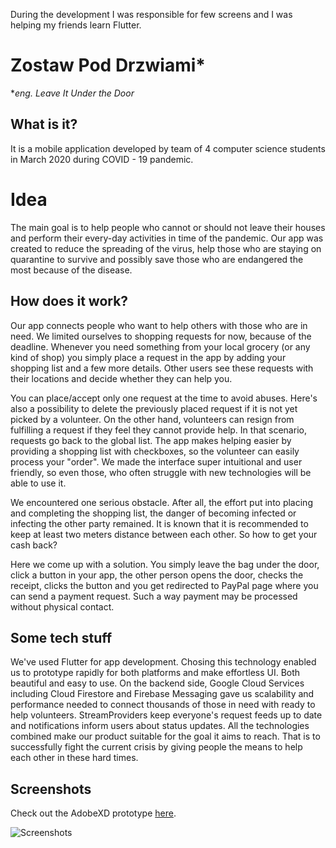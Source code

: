 During the development I was responsible for few screens and I was helping my friends learn Flutter.

# Zostaw Pod Drzwiami*
**eng. Leave It Under the Door*
## What is it?
It is a mobile application developed by team of 4 computer science students in March 2020 during COVID - 19 pandemic. 

# Idea
The main goal is to help people who cannot or should not leave their houses and perform their every-day activities in time of the pandemic. Our app was created to reduce the spreading of the virus, help those who are staying on quarantine to survive and possibly save those who are endangered the most because of the disease.

## How does it work?

Our app connects people who want to help others with those who are in need. We limited ourselves to shopping requests for now, because of the deadline. Whenever you need something from your local grocery (or any kind of shop) you simply place a request in the app by adding your shopping list and a few more details. Other users see these requests with their locations and decide whether they can help you.

You can place/accept only one request at the time to avoid abuses. Here's also a possibility to delete the previously placed request if it is not yet picked by a volunteer. On the other hand, volunteers can resign from fulfilling a request if they feel they cannot provide help. In that scenario, requests go back to the global list.
The app makes helping easier by providing a shopping list with checkboxes, so the volunteer can easily process your "order".
We made the interface super intuitional and user friendly, so even those, who often struggle with new technologies will be able to use it.

We encountered one serious obstacle. After all, the effort put into placing and completing the shopping list, the danger of becoming infected or infecting the other party remained. It is known that it is recommended to keep at least two meters distance between each other. So how to get your cash back?


Here we come up with a solution. You simply leave the bag under the door, click a button in your app, the other person opens the door, checks the receipt, clicks the button and you get redirected to PayPal page where you can send a payment request. Such a way payment may be processed without physical contact.

## Some tech stuff

We've used Flutter for app development. Chosing this technology enabled us to prototype rapidly for both platforms and make effortless UI. Both beautiful and easy to use. On the backend side, Google Cloud Services including Cloud Firestore and Firebase Messaging gave us scalability and performance needed to connect thousands of those in need with ready to help volunteers. StreamProviders keep everyone's request feeds up to date and notifications inform users about status updates. All the technologies combined make our product suitable for the goal it aims to reach. That is to successfully fight the current crisis by giving people the means to help each other in these hard times.

## Screenshots
Check out the AdobeXD prototype [here](https://xd.adobe.com/view/e62a2cec-2972-4993-67d4-75f8bc500faf-901b/?fullscreen).

![Screenshots](https://i.imgur.com/xOxgVtV.png)
